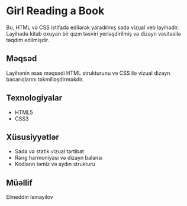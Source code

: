 # Girl Reading a Book

Bu, HTML və CSS istifadə edilərək yaradılmış sadə vizual veb layihədir. Layihədə kitab oxuyan bir qızın təsviri yerləşdirilmiş və dizayn vasitəsilə təqdim edilmişdir.

## Məqsəd
Layihənin əsas məqsədi HTML strukturunu və CSS ilə vizual dizayn bacarıqlarını təkmilləşdirməkdir.

## Texnologiyalar
- HTML5  
- CSS3  

## Xüsusiyyətlər
- Sadə və statik vizual tərtibat  
- Rəng harmoniyası və dizayn balansı  
- Kodların təmiz və aydın strukturu


## Müəllif
Elmeddin Ismayilov
